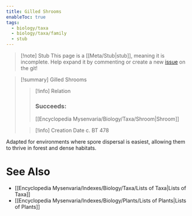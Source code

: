 ```yaml
---
title: Gilled Shrooms
enableToc: true
tags:
  - biology/taxa
  - biology/taxa/family
  - stub
---
```


> [!note] Stub
> This page is a [[Meta/Stub|stub]], meaning it is incomplete. Help expand it by commenting or create a new [issue](https://github.com/RagtimeGal/quartz--encyclopedia-mysenvaria/issues/new/choose) on the git!


> [!summary] Gilled Shrooms
> > [!info] Relation
> > ### Succeeds:
> > [[Encyclopedia Mysenvaria/Biology/Taxa/Shroom|Shroom]]
>
> > [!info] Creation Date
> > c. BT 478

Adapted for environments where spore dispersal is easiest, allowing them to thrive in forest and dense habitats.

# See Also
- [[Encyclopedia Mysenvaria/Indexes/Biology/Taxa/Lists of Taxa|Lists of Taxa]]
- [[Encyclopedia Mysenvaria/Indexes/Biology/Plants/Lists of Plants|Lists of Plants]]

